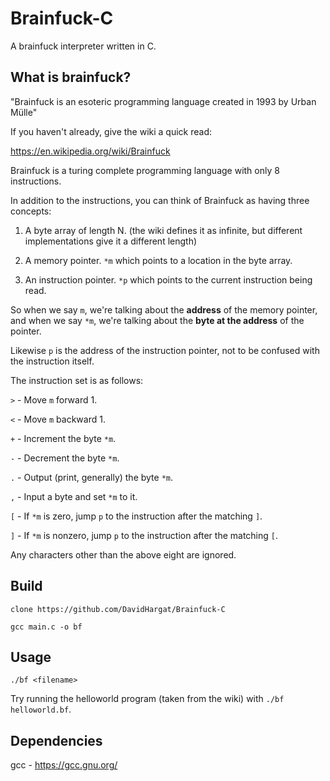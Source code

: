 # Brainfuck-C

A brainfuck interpreter written in C.

## What is brainfuck?

"Brainfuck is an esoteric programming language created in 1993 by Urban Mülle"

If you haven't already, give the wiki a quick read:

https://en.wikipedia.org/wiki/Brainfuck

Brainfuck is a turing complete programming language with only 8 instructions.

In addition to the instructions, you can think of Brainfuck as having three concepts:

1. A byte array of length N. (the wiki defines it as infinite, but different implementations give it a different length)

2. A memory pointer. `*m` which points to a location in the byte array.

3. An instruction pointer. `*p` which points to the current instruction being read.

So when we say `m`, we're talking about the **address** of the memory pointer,
and when we say `*m`, we're talking about the **byte at the address** of the pointer.

Likewise `p` is the address of the instruction pointer, not to be confused with the instruction itself.

The instruction set is as follows:

`>` - Move `m` forward 1.

`<` - Move `m` backward 1.

`+` - Increment the byte `*m`.

`-` - Decrement the byte `*m`.

`.` - Output (print, generally) the byte `*m`.

`,` - Input a byte and set `*m` to it.

`[` - If `*m` is zero, jump `p` to the instruction after the matching `]`.

`]` - If `*m` is nonzero, jump `p` to the instruction after the matching `[`.

Any characters other than the above eight are ignored.

## Build

`clone https://github.com/DavidHargat/Brainfuck-C`

`gcc main.c -o bf`

## Usage

`./bf <filename>`

Try running the helloworld program (taken from the wiki) with `./bf helloworld.bf`.

## Dependencies

gcc - https://gcc.gnu.org/
 

